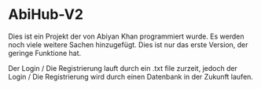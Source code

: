 # AbiHub-V2

Dies ist ein Projekt der von Abiyan Khan programmiert wurde.
Es werden noch viele weitere Sachen hinzugefügt. Dies ist nur das erste Version, der geringe Funktione hat.

Der Login / Die Registrierung lauft durch ein .txt file zurzeit, jedoch der Login / Die Registrierung wird durch einen Datenbank in der Zukunft laufen.
